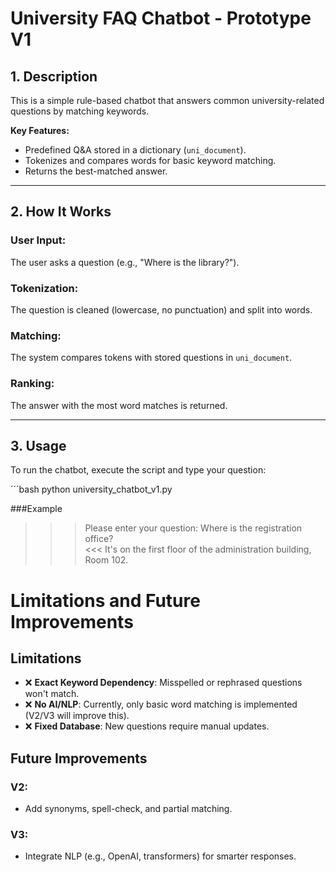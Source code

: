 # University FAQ Chatbot - Prototype V1

## 1. Description
This is a simple rule-based chatbot that answers common university-related questions by matching keywords.

**Key Features:**
- Predefined Q&A stored in a dictionary (`uni_document`).
- Tokenizes and compares words for basic keyword matching.
- Returns the best-matched answer.

---

## 2. How It Works

### User Input:
The user asks a question (e.g., "Where is the library?").

### Tokenization:
The question is cleaned (lowercase, no punctuation) and split into words.

### Matching:
The system compares tokens with stored questions in `uni_document`.

### Ranking:
The answer with the most word matches is returned.

---

## 3. Usage

To run the chatbot, execute the script and type your question:

´´´bash
python university_chatbot_v1.py 

###Example
>>> Please enter your question: Where is the registration office?  
<<< It's on the first floor of the administration building, Room 102.


# Limitations and Future Improvements

## Limitations

- ❌ **Exact Keyword Dependency**: Misspelled or rephrased questions won't match.
- ❌ **No AI/NLP**: Currently, only basic word matching is implemented (V2/V3 will improve this).
- ❌ **Fixed Database**: New questions require manual updates.

## Future Improvements

### V2:
- Add synonyms, spell-check, and partial matching.

### V3:
- Integrate NLP (e.g., OpenAI, transformers) for smarter responses.
